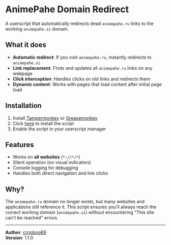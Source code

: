 # AnimePahe Domain Redirect

A userscript that automatically redirects dead `animepahe.ru` links to the working `animepahe.si` domain.

## What it does

- **Automatic redirect**: If you visit `animepahe.ru`, instantly redirects to `animepahe.si`
- **Link replacement**: Finds and updates all `animepahe.ru` links on any webpage
- **Click interception**: Handles clicks on old links and redirects them
- **Dynamic content**: Works with pages that load content after initial page load

## Installation

1. Install [Tampermonkey](https://www.tampermonkey.net/) or [Greasemonkey](https://www.greasespot.net/)
2. Click [here](animepahe-redirect.user.js) to install the script
3. Enable the script in your userscript manager

## Features

- Works on **all websites** (`*://*/*`)
- Silent operation (no visual indicators)
- Console logging for debugging
- Handles both direct navigation and link clicks

## Why?

The `animepahe.ru` domain no longer exists, but many websites and applications still reference it. This script ensures you'll always reach the correct working domain (`animepahe.si`) without encountering "This site can't be reached" errors.

---

**Author**: [crnobog69](https://github.com/crnobog69)  
**Version**: 1.1.0
